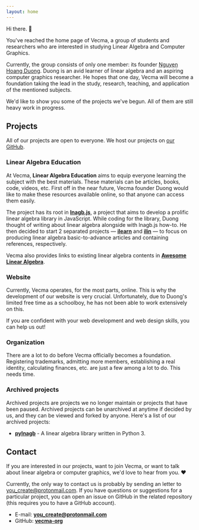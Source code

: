 ```yaml
---
layout: home
---
```


Hi there. :wave:

You've reached the home page of Vecma, a group of students and researchers who
are interested in studying Linear Algebra and Computer Graphics.

Currently, the group consists of only one member: its founder
[Nguyen Hoang Duong][you-create]. Duong is an avid learner of linear algebra and
an aspiring computer graphics researcher. He hopes that one day, Vecma will
become a foundation taking the lead in the study, research, teaching, and
application of the mentioned subjects.

We'd like to show you some of the projects we've begun. All of them are still
heavy work in progress.

## Projects

All of our projects are open to everyone. We host our projects on
[our GitHub][github].

### Linear Algebra Education

At Vecma, **Linear Algebra Education** aims to equip everyone learning the
subject with the best materials. These materials can be articles, books, code,
videos, etc. First off in the near future, Vecma founder Duong would like to
make these resources available online, so that anyone can access them easily.

The project has its root in [**lnagb.js**](https://vecma-org.github.io/lnagb.js/),
a project that aims to develop a prolific linear algebra library in JavaScript.
While coding for the library, Duong thought of writing about linear algebra
alongside with lnagb.js how-to. He then decided to start 2 separated projects
&mdash; [**ilearn**](https://github.com/vecma-org/ilearn) and
[**ilin**](https://github.com/vecma-org/ilin) &mdash; to focus on producing
linear algebra basic-to-advance articles and containing references,
respectively.

Vecma also provides links to existing linear algebra contents in
[**Awesome Linear Algebra**](https://vecma-org.github.io/awesome-linear-algebra/).

### Website

Currently, Vecma operates, for the most parts, online. This is why the
development of our website is very crucial. Unfortunately, due to Duong's
limited free time as a schoolboy, he has not been able to work extensively on
this.

If you are confident with your web development and web design skills, you can
help us out!

### Organization

There are a lot to do before Vecma officially becomes a foundation. Registering
trademarks, admitting more members, establishing a real identity, calculating
finances, etc. are just a few among a lot to do. This needs time.

### Archived projects

Archived projects are projects we no longer maintain or projects that have been
paused. Archived projects can be unarchived at anytime if decided by us, and
they can be viewed and forked by anyone. Here's a list of our archived projects:

- [**pylnagb**](https://github.com/vecma-org/pylnagb) - A linear algebra library
  written in Python 3.

## Contact

If you are interested in our projects, want to join Vecma, or want to talk about
linear algebra or computer graphics, we'd love to hear from you. :heart:

Currently, the only way to contact us is probably by sending an letter to
<you_create@protonmail.com>. If you have questions or suggestions for a
particular project, you can open an issue on GitHub in the related repository
(this requires you to have a GitHub account).

- E-mail: **<you_create@protonmail.com>**
- GitHub: [**vecma-org**][github]

[github]: https://github.com/vecma-org
[you-create]: https://github.com/you-create
